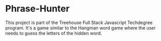 # Phrase-Hunter
This project is part of the Treehouse Full Stack Javascript Techdegree program. It's a game similar to the Hangman word game where the user needs to guess the letters of the hidden word.
